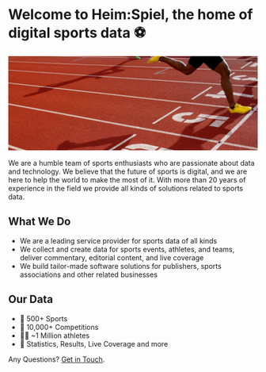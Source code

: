 # Welcome to Heim:Spiel, the home of digital sports data ⚽

![An image showing an athlete approaching the finishing line](./head.png)

We are a humble team of sports enthusiasts who are passionate about data and technology. We believe that the future of sports is digital, and we are here to help the world to make the most of it. With more than 20 years of experience in the field we provide all kinds of solutions related to sports data.

## What We Do

* We are a leading service provider for sports data of all kinds
* We collect and create data for sports events, athletes, and teams, deliver commentary, editorial content, and live coverage
* We build tailor-made software solutions for publishers, sports associations and other related businesses

## Our Data

* 🏈 500+ Sports
* 🏅 10,000+ Competitions
* 🤾‍♀️ ~1 Million athletes
* 🏁 Statistics, Results, Live Coverage and more

Any Questions? [Get in Touch](mailto:info@heimspiel.de).
